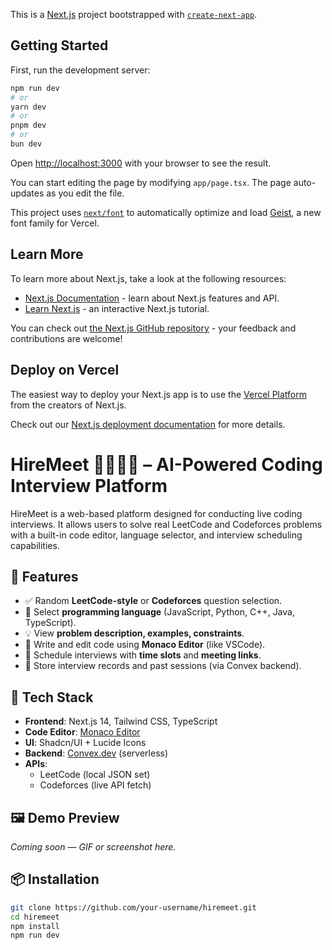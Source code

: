 
This is a [Next.js](https://nextjs.org) project bootstrapped with [`create-next-app`](https://nextjs.org/docs/app/api-reference/cli/create-next-app).

## Getting Started

First, run the development server:

```bash
npm run dev
# or
yarn dev
# or
pnpm dev
# or
bun dev
```

Open [http://localhost:3000](http://localhost:3000) with your browser to see the result.

You can start editing the page by modifying `app/page.tsx`. The page auto-updates as you edit the file.

This project uses [`next/font`](https://nextjs.org/docs/app/building-your-application/optimizing/fonts) to automatically optimize and load [Geist](https://vercel.com/font), a new font family for Vercel.

## Learn More

To learn more about Next.js, take a look at the following resources:

- [Next.js Documentation](https://nextjs.org/docs) - learn about Next.js features and API.
- [Learn Next.js](https://nextjs.org/learn) - an interactive Next.js tutorial.

You can check out [the Next.js GitHub repository](https://github.com/vercel/next.js) - your feedback and contributions are welcome!

## Deploy on Vercel

The easiest way to deploy your Next.js app is to use the [Vercel Platform](https://vercel.com/new?utm_medium=default-template&filter=next.js&utm_source=create-next-app&utm_campaign=create-next-app-readme) from the creators of Next.js.

Check out our [Next.js deployment documentation](https://nextjs.org/docs/app/building-your-application/deploying) for more details.


# HireMeet 👩‍💻👨‍💻 – AI-Powered Coding Interview Platform

HireMeet is a web-based platform designed for conducting live coding interviews. It allows users to solve real LeetCode and Codeforces problems with a built-in code editor, language selector, and interview scheduling capabilities.

## 🚀 Features

- ✅ Random **LeetCode-style** or **Codeforces** question selection.
- 🎯 Select **programming language** (JavaScript, Python, C++, Java, TypeScript).
- 💡 View **problem description, examples, constraints**.
- 🧠 Write and edit code using **Monaco Editor** (like VSCode).
- 📅 Schedule interviews with **time slots** and **meeting links**.
- 🧠 Store interview records and past sessions (via Convex backend).

## 🧰 Tech Stack

- **Frontend**: Next.js 14, Tailwind CSS, TypeScript
- **Code Editor**: [Monaco Editor](https://microsoft.github.io/monaco-editor/)
- **UI**: Shadcn/UI + Lucide Icons
- **Backend**: [Convex.dev](https://convex.dev) (serverless)
- **APIs**:
  - LeetCode (local JSON set)
  - Codeforces (live API fetch)

## 🖼 Demo Preview

_Coming soon — GIF or screenshot here._

## 📦 Installation

```bash
git clone https://github.com/your-username/hiremeet.git
cd hiremeet
npm install
npm run dev

